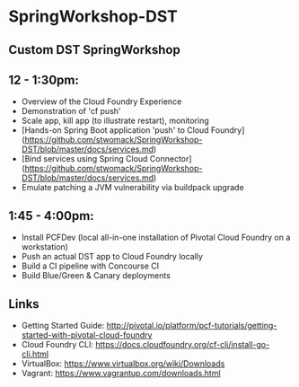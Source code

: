 # SpringWorkshop-DST
## Custom DST SpringWorkshop

## 12 - 1:30pm:
- Overview of the Cloud Foundry Experience
- Demonstration of 'cf push'
- Scale app, kill app (to illustrate restart), monitoring
- [Hands-on Spring Boot application 'push' to Cloud Foundry] (https://github.com/stwomack/SpringWorkshop-DST/blob/master/docs/services.md)
- [Bind services using Spring Cloud Connector] (https://github.com/stwomack/SpringWorkshop-DST/blob/master/docs/services.md)
- Emulate patching a JVM vulnerability via buildpack upgrade

## 1:45 - 4:00pm:
- Install PCFDev (local all-in-one installation of Pivotal Cloud Foundry on a workstation)
- Push an actual DST app to Cloud Foundry locally
- Build a CI pipeline with Concourse CI
- Build Blue/Green & Canary deployments

## Links
- Getting Started Guide: http://pivotal.io/platform/pcf-tutorials/getting-started-with-pivotal-cloud-foundry 
- Cloud Foundry CLI: https://docs.cloudfoundry.org/cf-cli/install-go-cli.html
- VirtualBox: https://www.virtualbox.org/wiki/Downloads
- Vagrant: https://www.vagrantup.com/downloads.html
